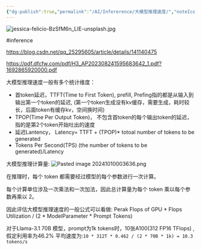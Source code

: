 ```yaml
---
{"dg-publish":true,"permalink":"/AI/Infererence/大模型推理速度/","noteIcon":"3"}
---
```


![jessica-felicio-BzSfM6n_LIE-unsplash.jpg](/img/user/banner/jessica-felicio-BzSfM6n_LIE-unsplash.jpg)

#inference 

https://blog.csdn.net/qq_25295605/article/details/141140475

https://pdf.dfcfw.com/pdf/H3_AP202308241595683642_1.pdf?1692865920000.pdf

大模型推理速度一般有多个统计维度：
- 首token延迟，TTFT(Time to First Token), prefill, Prefing指的都是从输入到输出第一个token的延迟, (第一个token生成没有kv缓存，需要生成，耗时较长，后面token有缓存kv，空间换时间)
- TPOP(Time Per Output Token)， 不包含首token的每个输出token的延迟，指的是第2个token开始吐出的速度
- 延迟Lantency， Latency= TTFT + (TPOP)* totoal number of tokens to be generated
- Tokens Per Second(TPS)  (the number of tokens to be generated)/Latency


大模型推理计算量:
![Pasted image 20241010003636.png](/img/user/AI/Infererence/attachments/Pasted%20image%2020241010003636.png)

在推理时，每个 token 都需要经过模型的每个参数进行一次计算。

每个计算单位涉及一次乘法和一次加法，因此总计算量为每个 token 乘以每个参数再乘以 2。

因此评估大模型推理速度的一般公式可以看做:
Perak Flops of GPU * Flops Utilization / (2 * ModelParameter * Prompt Tokens)

对于Llama-3.1 70B 模型，prompt为1k tokens时，10张A100(312 FP16 TFlops) ,假定利用率为46.2%
平均速度为:`10 * 312T * 0.462 / (2 * 70B * 1k) = 10.3 tokens/s`

